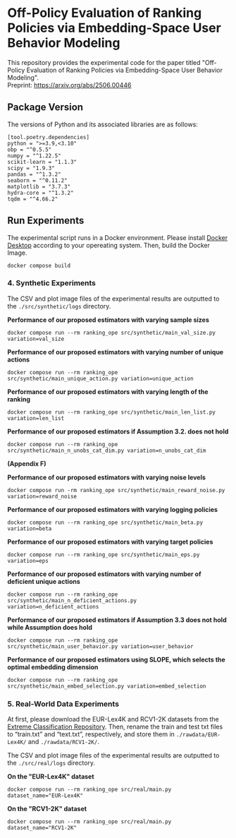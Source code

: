 # Off-Policy Evaluation of Ranking Policies via Embedding-Space User Behavior Modeling
This repository provides the experimental code for the paper titled "Off-Policy Evaluation of Ranking Policies via Embedding-Space User Behavior Modeling".  
Preprint: https://arxiv.org/abs/2506.00446

## Package Version
The versions of Python and its associated libraries are as follows:
```
[tool.poetry.dependencies]
python = ">=3.9,<3.10"
obp = "^0.5.5"
numpy = "^1.22.5"
scikit-learn = "1.1.3"
scipy = "1.9.3"
pandas = "^1.3.2"
seaborn = "^0.11.2"
matplotlib = "3.7.3"
hydra-core = "^1.3.2"
tqdm = "^4.66.2"
```


## Run Experiments
The experimental script runs in a Docker environment. Please install [Docker Desktop](https://docs.docker.com/desktop/) according to your opereating system. Then, build the Docker Image.
```
docker compose build
```
### 4. Synthetic Experiments
The CSV and plot image files of the experimental results are outputted to the `./src/synthetic/logs` directory.

**Performance of our proposed estimators with varying sample sizes**
```
docker compose run --rm ranking_ope src/synthetic/main_val_size.py variation=val_size
```

**Performance of our proposed estimators with varying number of unique actions**
```
docker compose run --rm ranking_ope src/synthetic/main_unique_action.py variation=unique_action
```

**Performance of our proposed estimators with varying length of the ranking**
```
docker compose run --rm ranking_ope src/synthetic/main_len_list.py variation=len_list
```

**Performance of our proposed estimators if Assumption 3.2. does not hold**
```
docker compose run --rm ranking_ope src/synthetic/main_n_unobs_cat_dim.py variation=n_unobs_cat_dim
```

**(Appendix F)**

**Performance of our proposed estimators with varying noise levels**
```
docker compose run -rm ranking_ope src/synthetic/main_reward_noise.py variation=reward_noise
```

**Performance of our proposed estimators with varying logging policies**
```
docker compose run --rm ranking_ope src/synthetic/main_beta.py variation=beta
```

**Performance of our proposed estimators with varying target policies**
```
docker compose run --rm ranking_ope src/synthetic/main_eps.py variation=eps
```

**Performance of our proposed estimators with varying number of deficient unique actions**
```
docker compose run --rm ranking_ope src/synthetic/main_n_deficient_actions.py variation=n_deficient_actions
```

**Performance of our proposed estimators if Assumption 3.3 does not hold while Assumption does hold**
```
docker compose run --rm ranking_ope src/synthetic/main_user_behavior.py variation=user_behavior
```

**Performance of our proposed estimators using SLOPE, which selects the optimal embedding dimension**
```
docker compose run --rm ranking_ope src/synthetic/main_embed_selection.py variation=embed_selection
```

### 5. Real-World Data Experiments
At first, please download the EUR-Lex4K and RCV1-2K datasets from the [Extreme Classification Repository](http://manikvarma.org/downloads/XC/XMLRepository.html). Then, rename the train and test txt files to “train.txt” and “text.txt”, respectively, and store them in `./rawdata/EUR-Lex4K/` and `./rawdata/RCV1-2K/`.  

The CSV and plot image files of the experimental results are outputted to the `./src/real/logs` directory.  

**On the "EUR-Lex4K" dataset**
```
docker compose run --rm ranking_ope src/real/main.py dataset_name="EUR-Lex4K" 
```

**On the "RCV1-2K" dataset**
```
docker compose run --rm ranking_ope src/real/main.py dataset_name="RCV1-2K" 
```


